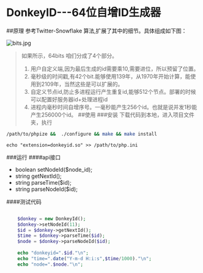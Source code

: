 # DonkeyID---64位自增ID生成器
##原理
	参考Twitter-Snowflake 算法,扩展了其中的细节。具体组成如下图：
	
![bits.jpg](https://github.com/osgochina/donkeyid/blob/master/doc/bits.jpg?raw=true)

> 如果所示，64bits 咱们分成了4个部分。
> 1. 用户自定义端,因为最后生成的id需要乘10,需要进位，所以预留了位置。
> 2. 毫秒级的时间戳,有42个bit.能够使用139年，从1970年开始计算，能使用到2109年，当然这些是可以扩展的。
> 3. 自定义节点id,防止多进程运行产生重复id,能够512个节点。部署的时候可以配置好服务器id+处理进程id
> 4. 进程内毫秒时间自增序号。一毫秒能产生256个id。也就是说并发1秒能产生256000个id。
##使用
###安装
> 下载代码到本地，进入项目文件夹，执行

```Bash
/path/to/phpize &&  ./configure && make && make install
```

```Bssh
echo "extension=donkeyid.so" >> /path/to/php.ini
```

###运行
####api接口
* boolean setNodeId($node_id);
* string getNextId();
* string parseTime($id);
* string parseNodeId($id);

####测试代码
```php

    $donkey = new DonkeyId();
    $donkey->setNodeId(11);
    $id = $donkey->getNextId();
    $time = $donkey->parseTime($id);
    $node = $donkey->parseNodeId($id);
    
    echo "donkeyid=".$id."\n";
    echo "time=".date("Y-m-d H:i:s",$time/1000)."\n";
    echo "node=".$node."\n";
   
```